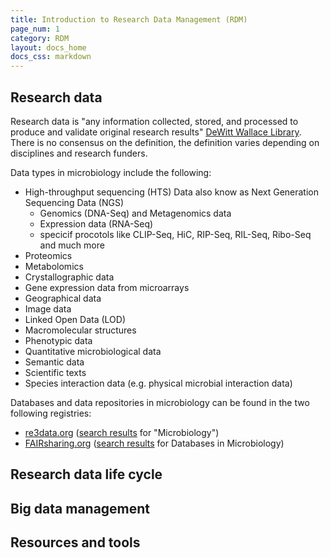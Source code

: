 ```yaml
---
title: Introduction to Research Data Management (RDM)
page_num: 1
category: RDM
layout: docs_home
docs_css: markdown
---
```

## Research data
Research data is "any information collected, stored, and processed to produce and validate original research results" [DeWitt Wallace Library](https://libguides.macalester.edu/data1). There is no consensus on the definition, the definition varies depending on disciplines and research funders. 

Data types in microbiology include the following:
* High-throughput sequencing (HTS) Data also know as Next Generation Sequencing Data (NGS)
  * Genomics (DNA-Seq) and Metagenomics data
  * Expression data (RNA-Seq)
  * specicif procotols like CLIP-Seq, HiC, RIP-Seq, RIL-Seq, Ribo-Seq and much more
* Proteomics
* Metabolomics
* Crystallographic data
* Gene expression data from microarrays
* Geographical data
* Image data
* Linked Open Data (LOD)
* Macromolecular structures
* Phenotypic data
* Quantitative microbiological data
* Semantic data
* Scientific texts
* Species interaction data (e.g. physical microbial interaction data)

Databases and data repositories in microbiology can be found in the two following registries:
* [re3data.org](https://www.re3data.org/) ([search results](https://www.re3data.org/search?query=Microbiology) for "Microbiology")
* [FAIRsharing.org](https://fairsharing.org/) ([search results](https://fairsharing.org/search?fairsharingRegistry=Database&subjects=microbiology&page=1) for Databases in Microbiology)

## Research data life cycle

## Big data management

## Resources and tools
